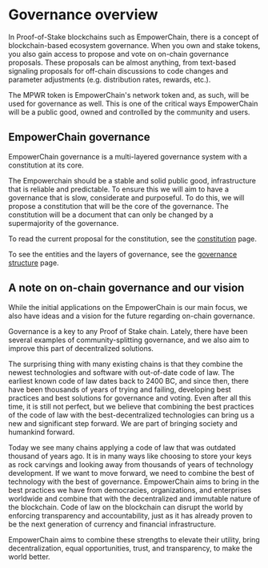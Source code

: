 # Governance overview

In Proof-of-Stake blockchains such as EmpowerChain, there is a concept of blockchain-based ecosystem governance. 
When you own and stake tokens, you also gain access to propose and vote on on-chain governance proposals. 
These proposals can be almost anything, from text-based signaling proposals for off-chain discussions to 
code changes and parameter adjustments (e.g. distribution rates, rewards, etc.).

The MPWR token is EmpowerChain's network token and, as such, will be used for governance as well. 
This is one of the critical ways EmpowerChain will be a public good, owned and controlled by the community and users.

## EmpowerChain governance

EmpowerChain governance is a multi-layered governance system with a constitution at its core.

The Empowerchain should be a stable and solid public good, infrastructure that is reliable and predictable. 
To ensure this we will aim to have a governance that is slow, considerate and purposeful. To do this,
we will propose a constitution that will be the core of the governance. The constitution will be a
document that can only be changed by a supermajority of the governance.

To read the current proposal for the constitution, see the [constitution](constitution.md) page.

To see the entities and the layers of governance, see the [governance structure](structure.md) page.

## A note on on-chain governance and our vision
While the initial applications on the EmpowerChain is our main focus, 
we also have ideas and a vision for the future regarding on-chain governance. 

Governance is a key to any Proof of Stake chain. Lately, there have been several examples of 
community-splitting governance, and we also aim to improve this part of decentralized solutions.

The surprising thing with many existing chains is that they combine the newest technologies and software with 
out-of-date code of law. The earliest known code of law dates back to 2400 BC, and since then, 
there have been thousands of years of trying and failing, developing best practices and best solutions 
for governance and voting. Even after all this time, it is still not perfect, but we believe that combining 
the best practices of the code of law with the best-decentralized technologies can bring us a new and 
significant step forward. We are part of bringing society and humankind forward.

Today we see many chains applying a code of law that was outdated thousand of years ago. 
It is in many ways like choosing to store your keys as rock carvings and looking away from thousands of years of 
technology development. If we want to move forward, we need to combine the best of technology with the best of governance. 
EmpowerChain aims to bring in the best practices we have from democracies, organizations, 
and enterprises worldwide and combine that with the decentralized and immutable nature of the blockchain. 
Code of law on the blockchain can disrupt the world by enforcing transparency and accountability, 
just as it has already proven to be the next generation of currency and financial infrastructure.

EmpowerChain aims to combine these strengths to elevate their utility, bring decentralization, 
equal opportunities, trust, and transparency, to make the world better.
